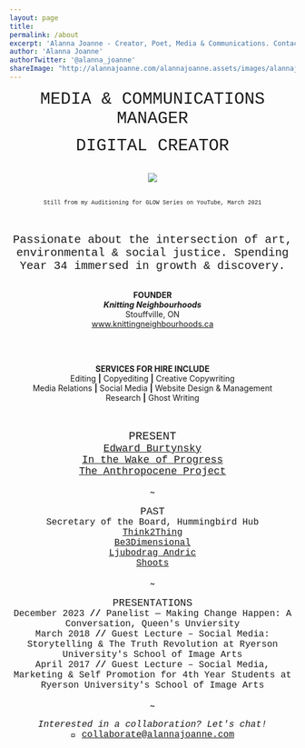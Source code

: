```yaml
---
layout: page
title:  
permalink: /about
excerpt: 'Alanna Joanne - Creator, Poet, Media & Communications. Contact me: collaborate@alannajoanne.com'
author: 'Alanna Joanne'
authorTwitter: '@alanna_joanne'
shareImage: "http://alannajoanne.com/alannajoanne.assets/images/alannajoanne_august7-selfportrait.jpg"
---
```


<center style="font-family: Courier New; font-size: 30px; ">MEDIA & COMMUNICATIONS MANAGER</center>
<p>
<center style="font-family: Courier New; font-size: 30px; ">DIGITAL CREATOR</center>
</p>

<br>
<link rel="stylesheet" href="https://www.w3schools.com/w3css/4/w3.css">
<center><a href="http://alannajoanne.com/about">
  <img class="w3-round-large" src="http://alannajoanne.com/alannajoanne.assets/images/IMG_3586 2.JPG">  
</a></center> 
<br>
<p>
 <center style="font-family: Courier New; font-size: 10px; ">Still from my Auditioning for GLOW Series on YouTube, March 2021</center>
</p>

<br>
<br>

<center style="font-family: Courier New; font-size: 20px; ">Passionate about the intersection of art, environmental & social justice. Spending Year 34 immersed in growth & discovery.</center>

<br>
<div class="poem">
 <p>
<center><b>FOUNDER</b></center>
<center><em><b>Knitting Neighbourhoods</b></em></center>
<center>Stouffville, ON</center> 
<center><a href="https://alannajoanne.com/knitting-neighbourhoods">www.knittingneighbourhoods.ca</a></center>
<br>
</p>
</div>

<br>
<div class="poem">
 <p>
<center><b>SERVICES FOR HIRE INCLUDE</b></center>
<center>Editing <b>|</b> Copyediting <b>|</b> Creative Copywriting</center>
<center>Media Relations <b>|</b> Social Media <b>|</b> Website Design & Management</center> 
<center>Research <b>|</b> Ghost Writing</center>
<br>
</p>
</div>

<br>
  
<center style="font-family: Courier New; font-size: 20px;">PRESENT</center>

<center style="font-family: Courier New; font-size: 18px;"><a href="https://www.edwardburtynsky.com/">Edward Burtynsky</a></center>
<center style="font-family: Courier New; font-size: 18px;"><a href="https://luminatofestival.com/event/edward-burtynsky-in-the-wake-of-progress/">In the Wake of Progress</a></center>
<center style="font-family: Courier New; font-size: 18px;"><a href="https://theanthropocene.org/">The Anthropocene Project</a></center>

<br>
<center> ~ </center>
<br>

<center style="font-family: Courier New; font-size: 18px;">PAST</center> 

<center style="font-family: Courier New; font-size: 16px;">Secretary of the Board, Hummingbird Hub</center>
<center style="font-family: Courier New; font-size: 16px;"><a href="https://twitter.com/think2thing">Think2Thing</a></center>
<center style="font-family: Courier New; font-size: 16px;"><a href="http://be3dimensional.com/">Be3Dimensional</a></center>
<center style="font-family: Courier New; font-size: 16px;"> <a href="http://ljubodrag-andric.com/">Ljubodrag Andric</a></center>
<center style="font-family: Courier New; font-size: 16px;"><a href="http://shootsofficial.com/">Shoots</a></center>

<br>
<center> ~ </center>
<br>

<center style="font-family: Courier New; font-size: 18px;">PRESENTATIONS</center>

<center style= "font-family: Courier New; font-size: 16px;">December 2023 <b>//</b> Panelist — Making Change Happen: A Conversation, Queen's Unviersity </center>
<center style= "font-family: Courier New; font-size: 16px;">March 2018 <b>//</b> Guest Lecture – Social Media: Storytelling & The Truth Revolution at Ryerson University's School of Image Arts </center>
<center style= "font-family: Courier New; font-size: 16px;"> April 2017 <b>//</b> Guest Lecture – Social Media, Marketing & Self Promotion for 4th Year Students at Ryerson University's School of Image Arts</center>

<br>
<center> ~ </center>
<br>

<center style= "font-family: Courier New; font-size: 16px;"><em>Interested in a collaboration? Let's chat!</em></center> 
<center style= "font-family: Courier New; font-size: 16px;">💌  <a href="mailto:collaborate@alannajoanne.com">collaborate@alannajoanne.com</a></center>
<br>

<br>
